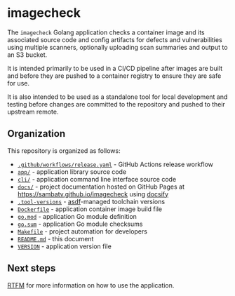 # imagecheck

The `imagecheck` Golang application checks a container image and its associated
source code and config artifacts for defects and vulnerabilities using multiple
scanners, optionally uploading scan summaries and output to an S3 bucket.

It is intended primarily to be used in a CI/CD pipeline after images are built
and before they are pushed to a container registry to ensure they are safe for use.

It is also intended to be used as a standalone tool for local development and
testing before changes are committed to the repository and pushed to their
upstream remote.

## Organization

This repository is organized as follows:

* [`.github/workflows/release.yaml`](.github/workflows/release.yaml) - GitHub Actions release workflow
* [`app/`](app) - application library source code
* [`cli/`](cli) - application command line interface source code
* [`docs/`](docs) - project documentation hosted on GitHub Pages at https://sambatv.github.io/imagecheck using [docsify](https://docsify.js.org/)
* [`.tool-versions`](.tool-versions) - [asdf](https://asdf-vm.com/)-managed toolchain versions
* [`Dockerfile`](Dockerfile) - application container image build file
* [`go.mod`](go.mod) - application Go module definition
* [`go.sum`](go.sum) - application Go module checksums
* [`Makefile`](Makefile) - project automation for developers
* [`README.md`](README.md) - this document
* [`VERSION`](VERSION) - application version file

## Next steps

[RTFM](https://sambatv.github.io/imagecheck) for more information on how to use
the application.